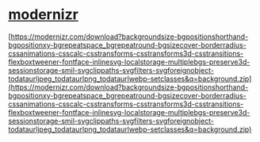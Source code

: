 # [modernizr](https://modernizr.com)

[https://modernizr.com/download?backgroundsize-bgpositionshorthand-bgpositionxy-bgrepeatspace_bgrepeatround-bgsizecover-borderradius-cssanimations-csscalc-csstransforms-csstransforms3d-csstransitions-flexboxtweener-fontface-inlinesvg-localstorage-multiplebgs-preserve3d-sessionstorage-smil-svgclippaths-svgfilters-svgforeignobject-todataurljpeg_todataurlpng_todataurlwebp-setclasses&q=background.zip](https://modernizr.com/download?backgroundsize-bgpositionshorthand-bgpositionxy-bgrepeatspace_bgrepeatround-bgsizecover-borderradius-cssanimations-csscalc-csstransforms-csstransforms3d-csstransitions-flexboxtweener-fontface-inlinesvg-localstorage-multiplebgs-preserve3d-sessionstorage-smil-svgclippaths-svgfilters-svgforeignobject-todataurljpeg_todataurlpng_todataurlwebp-setclasses&q=background.zip)
